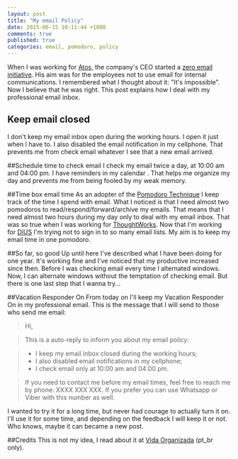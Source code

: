 ```yaml
---
layout: post
title: "My email Policy"
date: 2015-06-15 10:11:44 +1000
comments: true
published: true
categories: email, pomodoro, policy
---
```


When I was working for [Atos](http://www.atos.net), the company's CEO started a [zero email initiative](http://atos.net/en-us/home/we-are/zero-email.html). His aim was for the employees not to use email for internal communications. I remembered what I thought about it: "It's impossible".
Now I believe that he was right.
This post explains how I deal with my professional email inbox.

<!--more-->

## Keep email closed
I don't keep my email inbox open during the working hours. I open it just when I have to. I also disabled the email notification in my cellphone. That prevents me from check email whatever I see that a new email arrived.

##Schedule time to check email
I check my email twice a day, at 10:00 am and 04:00 pm. I have reminders in my calendar . That helps me organize my day and prevents me from being fooled by my weak memory.

##Time box email time
As an adopter of the [Pomodoro Technique](http://pomodorotechnique.com/) I keep track of the time I spend with email. What I noticed is that I need almost two pomodoros  to read/respond/forward/archive my emails. That means that I need almost two hours during my day only to deal with my email inbox.  That was so true when I was working for [ThoughtWorks](http://www.thoughtworks.com/). Now that I'm working for [DiUS](http://dius.com.au/) I'm trying not to sign in to so many email lists. My aim is to keep my email time in one pomodoro.

##So far, so good
Up until here I've described what I have been doing for one year. It's working fine and I've noticed that my productive increased since then. Before I was checking email every time I alternated windows. Now, I can alternate windows without the temptation of checking email. But there is one last step that  I wanna try...

##Vacation Responder On
From today on I'll keep my Vacation Responder On in my professional email. This is the message that I will send to those who send me email:

>Hi,

>This is a auto-reply to inform you about my email policy:

> * I keep my email inbox closed during the working hours;  
> * I also disabled email notifications in my cellphone;
> * I check email only at 10:00 am and 04:00 pm.

> If you need to contact me before my email times, feel free to reach me by phone: XXXX XXX XXX. If you prefer you can use Whatsapp or Viber with this number as well.

I wanted to try it for a long time, but never had courage to actually turn it on. I'll use it for some time, and depending on the feedback I will keep it or not. Who knows, maybe it can became a new post.

##Credits
This is not my idea, I read about it at [Vida Organizada](http://vidaorganizada.com/comece/dicas/2-dicas-incriveis-de-produtividade-que-mudaram-minha-vida/) (pt_br only).
